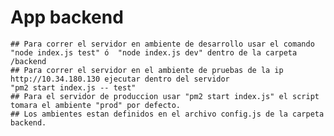 # App backend
    ## Para correr el servidor en ambiente de desarrollo usar el comando "node index.js test" ó  "node index.js dev" dentro de la carpeta /backend
    ## Para correr el servidor en el ambiente de pruebas de la ip http://10.34.180.130 ejecutar dentro del servidor 
    "pm2 start index.js -- test"
    ## Para el servidor de produccion usar "pm2 start index.js" el script tomara el ambiente "prod" por defecto. 
    ## Los ambientes estan definidos en el archivo config.js de la carpeta backend.
